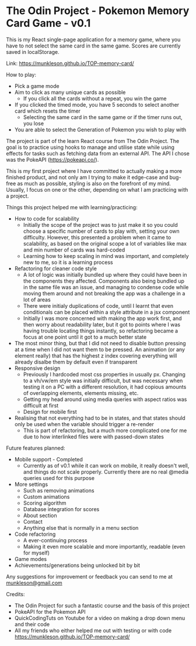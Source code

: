 # The Odin Project - Pokemon Memory Card Game - v0.1

This is my React single-page application for a memory game, where you have to not select the same card in the same game. Scores are currently saved in localStorage.

Link: https://munkleson.github.io/TOP-memory-card/

How to play:

-   Pick a game mode
-   Aim to click as many unique cards as possible
    -   If you click all the cards without a repeat, you win the game
-   If you clicked the timed mode, you have 5 seconds to select another card which resets the timer
    -   Selecting the same card in the same game or if the timer runs out, you lose
-   You are able to select the Generation of Pokemon you wish to play with

The project is part of the learn React course from The Odin Project. The goal is to practice using hooks to manage and utilise state while using effects for tasks such as fetching data from an external API. The API I chose was the PokeAPI (https://pokeapi.co/).

This is my first project where I have committed to actually making a more finished product, and not only am I trying to make it edge-case and bug-free as much as possible, styling is also on the forefront of my mind. Usually, I focus on one or the other, depending on what I am practicing with a project.

Things this project helped me with learning/practicing:

-   How to code for scalability
    -   Initially the scope of the project was to just make it so you could choose a specific number of cards to play with, setting your own difficulty. However, this presented a problem when it came to scalability, as based on the original scope a lot of variables like max and min number of cards was hard-coded
    -   Learning how to keep scaling in mind was important, and completely new to me, so it is a learning process
-   Refactoring for cleaner code style
    -   A lot of logic was initially bundled up where they could have been in the components they affected. Components also being bundled up in the same file was an issue, and managing to condense code while moving them around and not breaking the app was a challenge in a lot of areas
    -   There were initialy duplications of code, until I learnt that even conditionals can be placed within a style attribute in a jsx component
    -   Initially I was more concerned with making the app work first, and then worry about readability later, but it got to points where I was having trouble locating things instantly, so refactoring became a focus at one point until it got to a much better state
-   The most minor thing, but that I did not need to disable button pressing at a time when I did not want them to be pressed. An animation (or any element really) that has the highest z index covering everything will already disalbe them by default even if transparent
-   Responsive design
    -   Previously I hardcoded most css properties in usually px. Changing to a vh/vw/em style was initially difficult, but was necessary when testing it on a PC with a different resolution, it had copious amounts of overlapping elements, elements missing, etc.
    -   Getting my head around using media queries with aspect ratios was difficult at first
    -   Design for mobile first
-   Realising that not everything had to be in states, and that states should only be used when the variable should trigger a re-render
    -   This is part of refactoring, but a much more complicated one for me due to how interlinked files were with passed-down states

Future features planned:

-   Mobile support - Completed
    -   Currently as of v0.1 while it can work on mobile, it really doesn't well, and things do not scale properly. Currently there are no real @media queries used for this purpose
-   More settings
    -   Such as removing animations
    -   Custom animations
    -   Scoring algorithm
    -   Database integration for scores
    -   About section
    -   Contact
    -   Anything else that is normally in a menu section
-   Code refactoring
    -   A ever-continuing process
    -   Making it even more scalable and more importantly, readable (even for myself)
-   Game modes
-   Achievements/generations being unlocked bit by bit

Any suggestions for improvement or feedback you can send to me at munkleson@gmail.com

Credits:

-   The Odin Project for such a fantastic course and the basis of this project
-   PokeAPI for the Pokemon API
-   QuickCodingTuts on Youtube for a video on making a drop down menu and their code
-   All my friends who either helped me out with testing or with code https://munkleson.github.io/TOP-memory-card/
